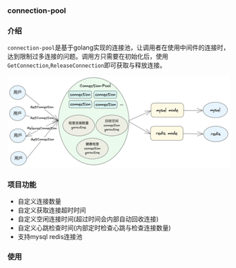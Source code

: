 ### connection-pool
### 介绍
`connection-pool`是基于golang实现的连接池，让调用者在使用中间件的连接时，达到限制过多连接的问题。调用方只需要在初始化后，使用`GetConnection`,`ReleaseConnection`即可获取与释放连接。

![](https://github.com/studyplace-io/connection-pool/blob/main/image/%E6%97%A0%E6%A0%87%E9%A2%98-2023-08-10-2343.png?raw=true)

### 项目功能
- 自定义连接数量
- 自定义获取连接超时时间
- 自定义空闲连接时间(超过时间会内部自动回收连接)
- 自定义心跳检查时间(内部定时检查心跳与检查连接数量)
- 支持mysql redis连接池

### 使用
